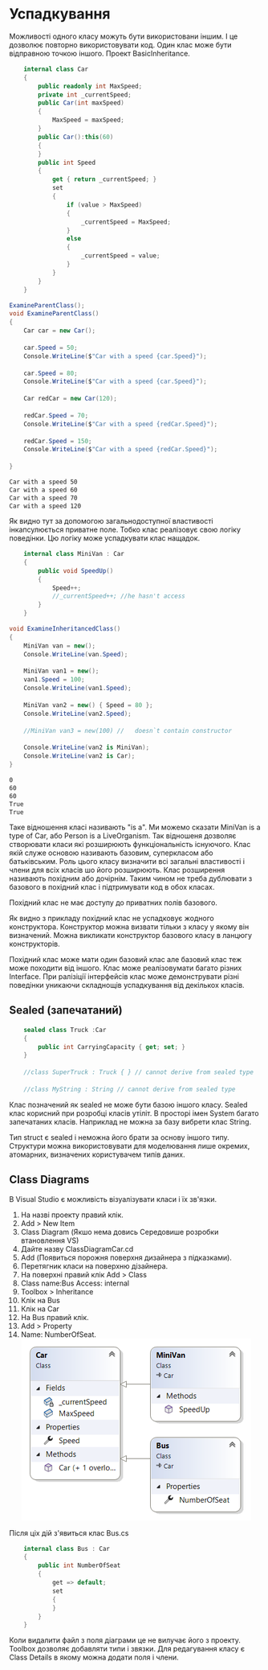 # Успадкування

Можливості одного класу можуть бути використовани іншим. І це дозволює повторно використовувати код. Один клас може бути відправною точкою іншого. Проект BasicInheritance.

```cs
    internal class Car
    {
        public readonly int MaxSpeed;
        private int _currentSpeed;
        public Car(int maxSpeed)
        {
            MaxSpeed = maxSpeed;
        }
        public Car():this(60) 
        {
        }
        public int Speed 
        { 
            get { return _currentSpeed; }
            set
            {
                if (value > MaxSpeed)
                {
                    _currentSpeed = MaxSpeed;
                }
                else
                {
                    _currentSpeed = value;
                }
            }
        }
    }
```
```cs
ExamineParentClass();
void ExamineParentClass()
{
    Car car = new Car();

    car.Speed = 50;
    Console.WriteLine($"Car with a speed {car.Speed}");

    car.Speed = 80;
    Console.WriteLine($"Car with a speed {car.Speed}");

    Car redCar = new Car(120);

    redCar.Speed = 70;
    Console.WriteLine($"Car with a speed {redCar.Speed}");

    redCar.Speed = 150;
    Console.WriteLine($"Car with a speed {redCar.Speed}");

}
```
```
Car with a speed 50
Car with a speed 60
Car with a speed 70
Car with a speed 120
```
Як видно тут за допомогою загальнодоступної властивості інкапсулюється приватне поле. Тобко клас реалізовує свою логіку поведінки. Цю логіку може успадкувати клас нащадок.

```cs
    internal class MiniVan : Car
    {
        public void SpeedUp()
        {
            Speed++;
            //_currentSpeed++; //he hasn't access
        }
    }
```
```cs
void ExamineInheritancedClass()
{
    MiniVan van = new();
    Console.WriteLine(van.Speed);

    MiniVan van1 = new();
    van1.Speed = 100;
    Console.WriteLine(van1.Speed);

    MiniVan van2 = new() { Speed = 80 };
    Console.WriteLine(van2.Speed);

    //MiniVan van3 = new(100) //   doesn`t contain constructor

    Console.WriteLine(van2 is MiniVan);
    Console.WriteLine(van2 is Car);
}
```
```
0
60
60
True
True
```
Таке відношення класі називають "is a". Ми можемо cказати MiniVan is a type of Car, або Person is a LiveOrganism. Так відношеня дозволяє створювати класи які розширюють функціональність існуючого.  Клас якій служе основою називають базовим, суперкласом або батьківським. Роль цього класу визначити всі загальні властивості і члени для всіх класів шо його розширюють. Клас розширення називають похідним або дочірнім. Таким чином не треба дублювати з базового в похідний клас і підтримувати код в обох класах.

Похідний клас не має доступу до приватних полів базового. 

Як видно з прикладу похідний клас не успадковує жодного конструктора. Конструктор можна визвати тільки з класу у якому він визначений. Можна викликати конструктор базового класу в ланцюгу конструкторів.

Похідний клас може мати один базовий клас але базовий клас теж може походити від іншого. Клас може реалізовумати багато різних Interface. При ралізіції інтерфейсів клас може демонструвати різні поведінки уникаючи складнощів успадкування від декількох класів.

## Sealed (запечатаний)

```cs
    sealed class Truck :Car
    {
        public int CarryingCapacity { get; set; }
    }

    //class SuperTruck : Truck { } // cannot derive from sealed type

    //class MyString : String // cannot derive from sealed type
```
Клас позначений як sealed не може бути базою іншого класу. Sealed клас корисний при розробці класів утіліт. В просторі імен System багато запечатаних класів. Наприклад не можна за базу вибрети клас String. 

Тип struct є sealed і неможна його брати за основу іншого типу. Структури можна використовувати для моделювання лише окремих, атомарних, визначених користувачем типів даних.

## Class Diagrams

В Visual Studio є можливість візуалізувати класи і їх зв'язки.

1. На назві проекту правий клік.
2. Add > New Item
3. Class Diagram (Якшо нема довись Середовише розробки втановлення VS)
4. Дайте назву ClassDiagramCar.cd 
5. Add (Появиться порожня поверхня дизайнера з підказками).
6. Перетягник класи на поверхню дізайнера.
7. На поверхні правий клік Add > Class
8. Class name:Bus Access: internal
9. Toolbox > Inheritance
10. Клік на Bus
11. Клік на Car
12. На Bus правий клік.
13. Add > Property
14. Name: NumberOfSeat.
![Diagram](Diagram.png)

Після ціх дій з'явиться клас Bus.cs
```cs
    internal class Bus : Car
    {
        public int NumberOfSeat
        {
            get => default;
            set
            {
            }
        }
    }
```
Коли видалити файл з поля діаграми це не вилучає його з проекту. Toolbox дозволяє добавляти типи і звязки. Для редагування класу є Class Details в якому можна додати поля і члени. 








